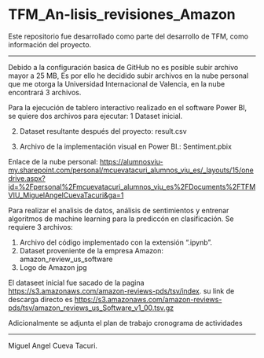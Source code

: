 # TFM_An-lisis_revisiones_Amazon
Este repositorio fue desarrollado como parte del desarrollo de TFM, como información del proyecto.


---------------------------------------------------------------------------------------------------------------------------------------
Debido a la configuración basica de GitHub no es posible subir archivo mayor a 25 MB,
Es por ello he decidido subir archivos en la nube personal que me otorga la Universidad Internacional de Valencia, en la nube encontrará 3 archivos. 


Para la ejecución de tablero interactivo realizado en el software Power BI, se quiere dos archivos para ejecutar:
1  Dataset inicial.

2. Dataset resultante después del proyecto:  result.csv

3. Archivo de la implementación visual en Power BI.: Sentiment.pbix

Enlace de la nube personal: https://alumnosviu-my.sharepoint.com/personal/mcuevatacuri_alumnos_viu_es/_layouts/15/onedrive.aspx?id=%2Fpersonal%2Fmcuevatacuri_alumnos_viu_es%2FDocuments%2FTFMVIU_MiguelAngelCuevaTacuri&ga=1


Para realizar el analisis de datos, análisis de sentimientos y entrenar algoritmos de machine learning para la prediccón en clasificación.
Se requiere 3 archivos:
1. Archivo del código implementado con la extensión “.ipynb”.
2. Dataset proveniente de la empresa Amazon: amazon_review_us_software
3. Logo de Amazon jpg

El dataseet inicial fue sacado de la pagina https://s3.amazonaws.com/amazon-reviews-pds/tsv/index.
su link de descarga directo es
https://s3.amazonaws.com/amazon-reviews-pds/tsv/amazon_reviews_us_Software_v1_00.tsv.gz

Adicionalmente se adjunta el plan de trabajo cronograma de actividades 

------------------------------------------------------------------------------------------------------------------------------------------------


Miguel Angel Cueva Tacuri.

